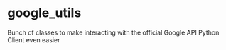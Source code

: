 # google_utils
Bunch of classes to make interacting with the official Google API Python Client even easier
